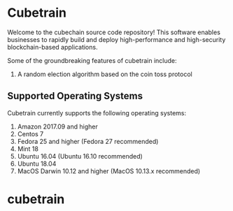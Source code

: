 # Cubetrain


Welcome to the cubechain source code repository! This software enables businesses to rapidly build and deploy high-performance and high-security blockchain-based applications.

Some of the groundbreaking features of cubetrain include:
1. A random election algorithm based on the coin toss protocol


## Supported Operating Systems
Cubetrain currently supports the following operating systems:  
1. Amazon 2017.09 and higher
2. Centos 7
3. Fedora 25 and higher (Fedora 27 recommended)
4. Mint 18
5. Ubuntu 16.04 (Ubuntu 16.10 recommended)
6. Ubuntu 18.04
7. MacOS Darwin 10.12 and higher (MacOS 10.13.x recommended)



# cubetrain
